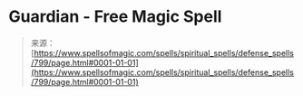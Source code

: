 <!--yml
category: 未分类
date: 2024-06-12 18:33:36
-->

# Guardian - Free Magic Spell

> 来源：[https://www.spellsofmagic.com/spells/spiritual_spells/defense_spells/799/page.html#0001-01-01](https://www.spellsofmagic.com/spells/spiritual_spells/defense_spells/799/page.html#0001-01-01)
